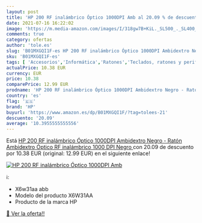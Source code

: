 ```yaml
---
layout: post
title: 'HP 200 RF inalámbrico Óptico 1000DPI Amb al 20.09 % de descuento'
date: 2021-07-16 16:22:02
image: 'https://m.media-amazon.com/images/I/318gw7B+KiL._SL500_._SL400_.jpg'
comments: true
category: ofertas
author: 'tole.es'
slug: 'B01MXGQI1F-es HP 200 RF inalámbrico Óptico 1000DPI Ambidextro Negro -...'
sku: 'B01MXGQI1F-es'
tags: [ 'Accesorios','Informática','Ratones','Teclados, ratones y periféricos de entrada','hp','ratón', ]
actualPrice: 10.38 EUR
currency: EUR
price: 10.38
comparePrice: 12.99 EUR
prodname: 'HP 200 RF inalámbrico Óptico 1000DPI Ambidextro Negro - Ratón  Ambidextro  Óptico  RF inalámbrico  1000 DPI  Negro '
country: 'es'
flag: '🇪🇸'
brand: 'HP'
buyurl: 'https://www.amazon.es/dp/B01MXGQI1F/?tag=tolees-21'
descuento: '20.09'
average: '10.3955555555556'
---
```


Está [HP 200 RF inalámbrico Óptico 1000DPI Ambidextro Negro - Ratón  Ambidextro  Óptico  RF inalámbrico  1000 DPI  Negro ](https://www.amazon.es/dp/B01MXGQI1F/?tag=tolees-21) con 20.09 de descuento por 10.38 EUR (original: 12.99 EUR) en el siguiente enlace!

[![HP 200 RF inalámbrico Óptico 1000DPI Amb](https://m.media-amazon.com/images/I/318gw7B+KiL._SL500_._SL400_.jpg)](https://www.amazon.es/dp/B01MXGQI1F/?tag=tolees-21)

ℹ️:

- X6w31aa abb
- Modelo del producto X6W31AA
- Producto de la marca HP

[🛒 Ver la oferta!!](https://www.amazon.es/dp/B01MXGQI1F/?tag=tolees-21)

